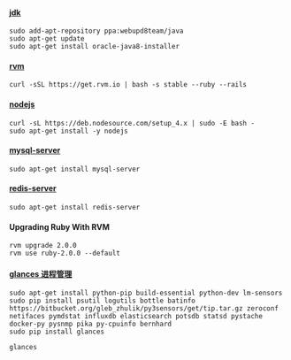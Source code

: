#### [jdk](http://tecadmin.net/install-oracle-java-8-jdk-8-ubuntu-via-ppa/)

```
sudo add-apt-repository ppa:webupd8team/java
sudo apt-get update
sudo apt-get install oracle-java8-installer
```

#### [rvm](https://rvm.io/rvm/install)

```
curl -sSL https://get.rvm.io | bash -s stable --ruby --rails
```

#### [nodejs](https://github.com/nodesource/distributions)

```
curl -sL https://deb.nodesource.com/setup_4.x | sudo -E bash -
sudo apt-get install -y nodejs
```

#### [mysql-server](https://help.ubuntu.com/lts/serverguide/mysql.html)

```
sudo apt-get install mysql-server
```

#### [redis-server](http://blog.fens.me/linux-redis-install/)

```
sudo apt-get install redis-server
```

#### Upgrading Ruby With RVM

```
rvm upgrade 2.0.0
rvm use ruby-2.0.0 --default
```

#### [glances 进程管理](http://askubuntu.com/questions/293426/system-monitoring-tools-for-ubuntu)

```
sudo apt-get install python-pip build-essential python-dev lm-sensors
sudo pip install psutil logutils bottle batinfo https://bitbucket.org/gleb_zhulik/py3sensors/get/tip.tar.gz zeroconf netifaces pymdstat influxdb elasticsearch potsdb statsd pystache docker-py pysnmp pika py-cpuinfo bernhard
sudo pip install glances

glances
```
